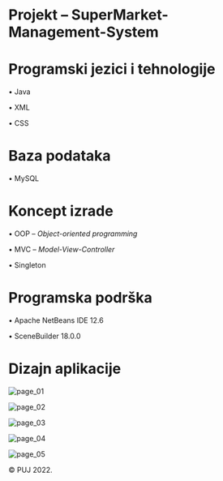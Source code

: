 # Projekt – SuperMarket-Management-System

# Programski jezici i tehnologije

• Java

• XML

• CSS

# Baza podataka

• MySQL

# Koncept izrade

• OOP – *Object-oriented programming*

• MVC – *Model-View-Controller*

• Singleton

# Programska podrška

• Apache NetBeans IDE 12.6

• SceneBuilder 18.0.0

# Dizajn aplikacije

![page_01](https://user-images.githubusercontent.com/94640801/177234975-ac32af9f-fcdf-4f1d-b7ce-5ecf579d08a0.png)

![page_02](https://user-images.githubusercontent.com/94640801/177235058-00595224-7a5c-485e-bb7b-9b97d87eb5ae.png)

![page_03](https://user-images.githubusercontent.com/94640801/177235090-1e5d19e4-1b2f-4a10-be0d-3914fdd2bbf7.png)

![page_04](https://user-images.githubusercontent.com/94640801/177235109-0c84931c-a4cc-49d5-bb89-816c8dbf5b21.png)

![page_05](https://user-images.githubusercontent.com/94640801/177235121-9b0a8823-f4d6-4da2-98c9-5f5ad231c31c.png)




© PUJ 2022.





